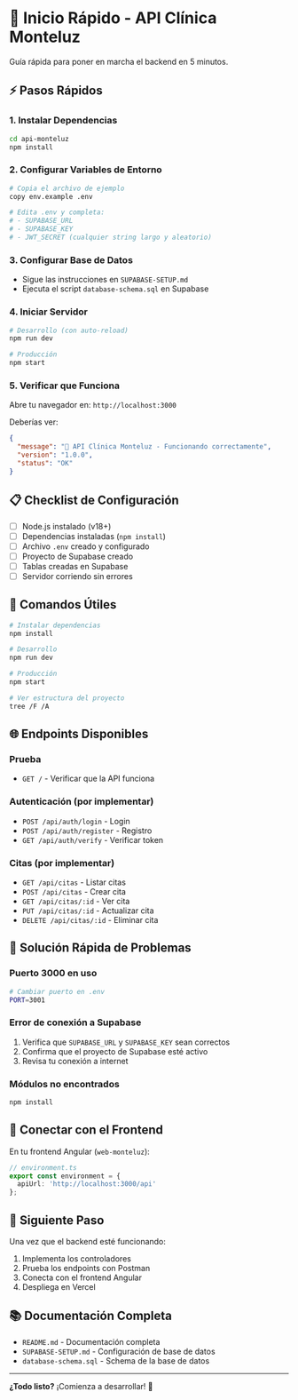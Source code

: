 # 🚀 Inicio Rápido - API Clínica Monteluz

Guía rápida para poner en marcha el backend en 5 minutos.

## ⚡ Pasos Rápidos

### 1. Instalar Dependencias
```bash
cd api-monteluz
npm install
```

### 2. Configurar Variables de Entorno
```bash
# Copia el archivo de ejemplo
copy env.example .env

# Edita .env y completa:
# - SUPABASE_URL
# - SUPABASE_KEY
# - JWT_SECRET (cualquier string largo y aleatorio)
```

### 3. Configurar Base de Datos
- Sigue las instrucciones en `SUPABASE-SETUP.md`
- Ejecuta el script `database-schema.sql` en Supabase

### 4. Iniciar Servidor
```bash
# Desarrollo (con auto-reload)
npm run dev

# Producción
npm start
```

### 5. Verificar que Funciona
Abre tu navegador en: `http://localhost:3000`

Deberías ver:
```json
{
  "message": "🏥 API Clínica Monteluz - Funcionando correctamente",
  "version": "1.0.0",
  "status": "OK"
}
```

## 📋 Checklist de Configuración

- [ ] Node.js instalado (v18+)
- [ ] Dependencias instaladas (`npm install`)
- [ ] Archivo `.env` creado y configurado
- [ ] Proyecto de Supabase creado
- [ ] Tablas creadas en Supabase
- [ ] Servidor corriendo sin errores

## 🔧 Comandos Útiles

```bash
# Instalar dependencias
npm install

# Desarrollo
npm run dev

# Producción
npm start

# Ver estructura del proyecto
tree /F /A
```

## 🌐 Endpoints Disponibles

### Prueba
- `GET /` - Verificar que la API funciona

### Autenticación (por implementar)
- `POST /api/auth/login` - Login
- `POST /api/auth/register` - Registro
- `GET /api/auth/verify` - Verificar token

### Citas (por implementar)
- `GET /api/citas` - Listar citas
- `POST /api/citas` - Crear cita
- `GET /api/citas/:id` - Ver cita
- `PUT /api/citas/:id` - Actualizar cita
- `DELETE /api/citas/:id` - Eliminar cita

## 🐛 Solución Rápida de Problemas

### Puerto 3000 en uso
```bash
# Cambiar puerto en .env
PORT=3001
```

### Error de conexión a Supabase
1. Verifica que `SUPABASE_URL` y `SUPABASE_KEY` sean correctos
2. Confirma que el proyecto de Supabase esté activo
3. Revisa tu conexión a internet

### Módulos no encontrados
```bash
npm install
```

## 📱 Conectar con el Frontend

En tu frontend Angular (`web-monteluz`):

```typescript
// environment.ts
export const environment = {
  apiUrl: 'http://localhost:3000/api'
};
```

## 🚀 Siguiente Paso

Una vez que el backend esté funcionando:
1. Implementa los controladores
2. Prueba los endpoints con Postman
3. Conecta con el frontend Angular
4. Despliega en Vercel

## 📚 Documentación Completa

- `README.md` - Documentación completa
- `SUPABASE-SETUP.md` - Configuración de base de datos
- `database-schema.sql` - Schema de la base de datos

---

**¿Todo listo?** ¡Comienza a desarrollar! 🎉





